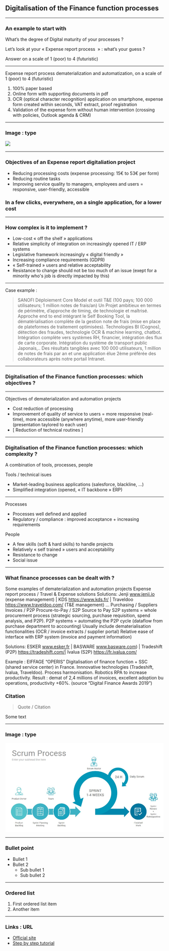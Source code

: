 ## Digitalisation of the Finance function processes

----

### An example to start with
What’s  the degree of Digital maturity of your processes ?

Let’s look at your « Expense report process  » : what’s your guess ?

Answer on a scale of 1 (poor) to 4 (futuristic)

----

Expense report process dematerialization and automatization, on a scale of 1 (poor) to 4 (futuristic)

1. 100% paper based
2. Online form with supporting documents in pdf
3. OCR (optical character recognition) application on smartphone, expense form created within seconds, VAT extract, proof registration
4. Validation of the expense form without human intervention (crossing with policies, Outlook agenda & CRM)

----

### Image : type

<img src="images/Jenji.jpg" style="background:none; border:none; box-shadow:none;"/>

----

### Objectives of an Expense report digitaliation project

- Reducing processing costs (expense processing: 15€ to 53€ per form) 
- Reducing routine tasks 
- Improving service quality to managers, employees and users = responsive, user-friendly, accessible 

### In a few clicks, everywhere, on a single application, for a lower cost

----

### How complex is it to implement ? 

- Low-cost « off the shelf »  applications 
- Relative simplicity of integration on increasingly opened IT / ERP systems 
- Legislative framework increasingly « digital friendly » 
- Increasing compliance requirements (GDPR)
- « Self-trained » users and relative acceptability
- Resistance to change should not be too much of an issue (exept for a minority who's job is directly impacted by this)

----

Case example :
> SANOFI
> Déploiement Core Model et outil T&E (100 pays; 100 000 utilisateurs; 1 million notes de frais/an)
> Un Projet ambitieux en termes de périmètre, d’approche de timing, de technologie et maîtrisé. Approche end to end intégrant le Self Booking Tool, la dématérialisation complète de la gestion note de frais (mise en place de plateformes de traitement optimisées). Technologies BI (Cognos), détection des fraudes, technologie OCR & machine learning, chatbot. Intégration complète vers systèmes RH, financier, intégration des flux de carte corporate. Intégration du système de transport public Japonais,.. Des résultats tangibles avec 100 000 utilisateurs, 1 million de notes de frais par an et une application élue 2ème préférée des collaborateurs après notre portail Intranet.

----


### Digitalisation of the Finance function processes: which objectives ?


----
Objectives of dematerialization and automation projects

- Cost reduction of processing
- Improvement of quality of service to users = more responsive (real-time), more accessible (anywhere anytime), more user-friendly (presentation taylored to each user)
- [ Reduction of technical routines ] 

----

### Digitalisation of the Finance function processes: which complexity ? 

A combination of tools, processes, people

Tools / technical isues
- Market-leading business applications (salesforce, blackline, …)
- Simplified integration (opened, « IT backbone » ERP)

----

Processes
- Processes well defined and applied
- Regulatory / compliance : improved acceptance + increasing requirements

People
- A few skills (soft & hard skills) to handle projects
- Relatively « self trained » users and acceptability
- Resistance to change
- Social issue

----

### What finance processes can be dealt with ? 

Some examples of dematerialization and automation projects
Expense report process / Travel & Expense solutions 
Solutions: Jenji www.jenji.io (expense management) | KDS https://www.kds.fr/ | Traveldoo https://www.traveldoo.com/ (T&E management) …
Purchasing / Suppliers Invoices / P2P Procure-to-Pay / S2P Source to Pay 
S2P systems = whole procurement process (strategic sourcing, purchase requisition, spend analysis, and P2P).
P2P systems = automating the P2P cycle (dataflow from purchase department to accounting) 
Usually include dematerialisation functionalities (OCR / invoice extracts / supplier portal)
Relative ease of interface with ERP system (invoice and payment information)

Solutions: ESKER www.esker.fr | BASWARE www.basware.com) | Tradeshift (P2P) https://tradeshift.com/| Ivalua (S2P) https://fr.ivalua.com/ 

Example : EIFFAGE “OPERIS” Digitalisation of finance function + SSC (shared service center) in France. Innnovative technologies (Tradeshift, Ivalua, Traveldoo). Process harmonisation. Robotics RPA to increase productivity. Result : demat of 2,4 millions of invoices, excellent adoption bu operations, productivity +60%.
(source “Digital Finance Awards 2019”)


### Citation

> Quote / Citation

Some text

----

### Image : type

<img src="images/scrum-process.jpg" style="background:none; border:none; box-shadow:none;"/>

----

### Bullet point

* Bullet 1
* Bullet 2
  * Sub bullet 1
  * Sub bullet 2

----

### Ordered list 

1. First ordered list item
2. Another item

----

### Links : URL 

* [Official site](https://git-scm.com/book/en/v2)
* [Step by step tutorial](https://www.atlassian.com/git/tutorials/what-is-git)

